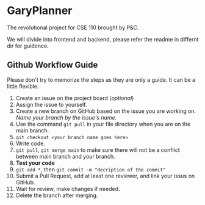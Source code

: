 # GaryPlanner
The revolutional project for CSE 110 brought by P&C.

We will divide into frontend and backend, please refer the readme in differnt dir for guidence.

## Github Workflow Guide
Please don't try to memorize the steps as they are only a guide. It can be a little flexible.
1. Create an issue on the project board (*optional*)
2. Assign the issue to yourself.
3. Create a new branch on GitHub based on the issue you are working on. *Name your branch by the issue's name.*
4. Use the command `git pull` in your file directory when you are on the main branch.
5. `git checkout <your branch name goes here>`
6. Write code. 
7. `git pull`, `git merge main` to make sure there will not be a conflict between main branch and your branch.
8. **Test your code**
9. `git add *`, then `git commit -m "decription of the commit"`
10. Submit a Pull Request, add at least one reviewer, and link your issus on GitHub.
11. Wait for review, make changes if needed.
12. Delete the branch after merging.
